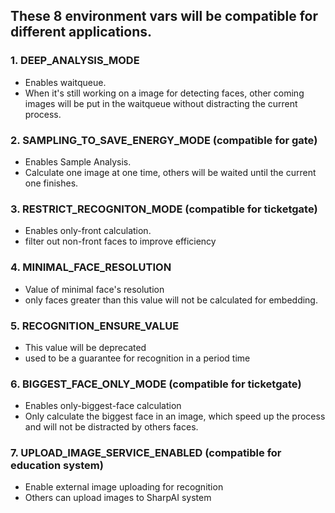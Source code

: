 ## These 8 environment vars will be compatible for different applications.
### 1. DEEP_ANALYSIS_MODE
- Enables waitqueue.
- When it's still working on a image for detecting faces, other coming images will be put in the waitqueue without distracting the current process. 

### 2. SAMPLING_TO_SAVE_ENERGY_MODE (compatible for gate)
- Enables Sample Analysis.
- Calculate one image at one time, others will be waited until the current one finishes.

### 3. RESTRICT_RECOGNITON_MODE (compatible for ticketgate)
- Enables only-front calculation.
- filter out non-front faces to improve efficiency

### 4. MINIMAL_FACE_RESOLUTION
- Value of minimal face's resolution
- only faces greater than this value will not be calculated for embedding.

### 5. RECOGNITION_ENSURE_VALUE
- This value will be deprecated
- used to be a guarantee for recognition in a period time

### 6. BIGGEST_FACE_ONLY_MODE (compatible for ticketgate)
- Enables only-biggest-face calculation
- Only calculate the biggest face in an image, which speed up the process and will not be distracted by others faces.

### 7. UPLOAD_IMAGE_SERVICE_ENABLED (compatible for education system)
- Enable external image uploading for recognition
- Others can upload images to SharpAI system 
